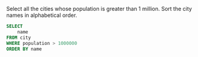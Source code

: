 Select all the cities whose population is greater than 1 million. Sort the city names in alphabetical order.
```sql
SELECT
    name
FROM city
WHERE population > 1000000
ORDER BY name
```
